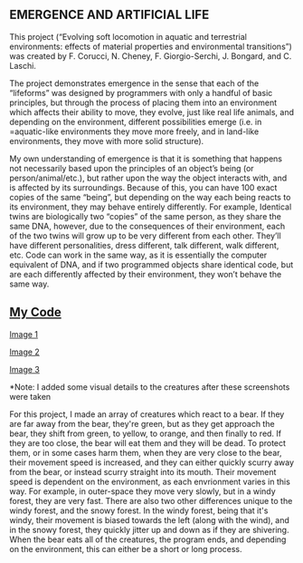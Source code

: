 ## EMERGENCE AND ARTIFICIAL LIFE


This project (“Evolving soft locomotion in aquatic and terrestrial environments: effects of material properties and environmental transitions”) was created by F. Corucci, N. Cheney, F. Giorgio-Serchi, J. Bongard, and C. Laschi.
    
The project demonstrates emergence in the sense that each of the “lifeforms” was designed by programmers with only a handful of basic principles, but through the process of placing them into an environment which affects their ability to move, they evolve, just like real life animals, and depending on the environment, different possibilities emerge (i.e. in =aquatic-like environments they move more freely, and in land-like environments, they move with more solid structure). 
   
My own understanding of emergence is that it is something that happens not necessarily based upon the principles of an object’s being (or person/animal/etc.), but rather upon the way the object interacts with, and is affected by its surroundings. Because of this, you can have 100 exact copies of the same “being”, but depending on the way each being reacts to its environment, they may behave entirely differently. For example, Identical twins are biologically two “copies” of the same person, as they share the same DNA, however, due to the consequences of their environment, each of the two twins will grow up to be very different from each other. They’ll have different personalities, dress different, talk different, walk different, etc. Code can work in the same way, as it is essentially the computer equivalent of DNA, and if two programmed objects share identical code, but are each differently affected by their environment, they won’t behave the same way.
   
   
## [My Code](https://editor.p5js.org/rrenaldo/sketches/OVuBAdNwJ)


[Image 1](https://imgur.com/2oXNvPC)

[Image 2](https://imgur.com/4XC2E5u)

[Image 3](https://imgur.com/TP4dN9Q)

*Note: I added some visual details to the creatures after these screenshots were taken

For this project, I made an array of creatures which react to a bear. If they are far away from the bear, they're green, but as they get approach the bear, they shift from green, to yellow, to orange, and then finally to red. If they are too close, the bear will eat them and they will be dead. To protect them, or in some cases harm them, when they are very close to the bear, their movement speed is increased, and they can either quickly scurry away from the bear, or instead scurry straight into its mouth. Their movement speed is dependent on the environment, as each envrionment varies in this way. For example, in outer-space they move very slowly, but in a windy forest, they are very fast. There are also two other differences unique to the windy forest, and the snowy forest. In the windy forest, being that it's windy, their movement is biased towards the left (along with the wind), and in the snowy forest, they quickly jitter up and down as if they are shivering. When the bear eats all of the creatures, the program ends, and depending on the environment, this can either be a short or long process.
